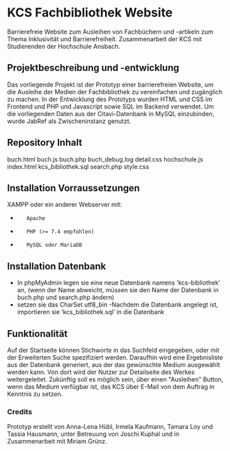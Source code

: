 # KCS Fachbibliothek Website
Barrierefreie Website zum Ausleihen von Fachbüchern und -artikeln zum Thema Inklusivität und Barrierefreiheit.
Zusammenarbeit der KCS mit Studierenden der Hochschule Ansbach.
## Projektbeschreibung und -entwicklung
Das vorliegende Projekt ist der Prototyp einer barrierefreien Website, um die Ausleihe der Medien der Fachbibliothek zu vereinfachen und zugänglich zu machen.
In der Entwicklung des Prototyps wurden HTML und CSS im Frontend und PHP und Javascript sowie SQL im Backend verwendet. Um die vorliegenden Daten aus der Citavi-Datenbank in MySQL einzubinden, wurde JabRef als Zwischeninstanz genutzt.
## Repository Inhalt
buch.html
buch.js
buch.php
buch_debug.log
detail.css
hochschule.js
index.html
kcs_bibliothek.sql
search.php
style.css
## Installation Vorraussetzungen
XAMPP oder ein anderer Webserver mit:
-        Apache
-        PHP (>= 7.4 empfohlen)
-        MySQL oder MariaDB
## Installation Datenbank
- In phpMyAdmin legen sie eine neue Datenbank namens 'kcs-bibliothek’ an, (wenn der Name abweicht, müssen sie den Name der Datenbank in buch.php und search.php ändern)
- setzen sie das CharSet utf8_bin
-Nachdem die Datenbank angelegt ist, importieren sie ‘kcs_bibliothek.sql’ in die Datenbank

## Funktionalität
Auf der Startseite können Stichworte in das Suchfeld eingegeben, oder mit der Erweiterten Suche spezifiziert werden. Daraufhin wird eine Ergebnisliste aus der Datenbank generiert, aus der das gewünschte Medium ausgewählt werden kann. Von dort wird der Nutzer zur Detailseite des Werkes weitergeleitet.
Zukünftig soll es möglich sein, über einen "Ausleihen" Button, wenn das Medium verfügbar ist, das KCS über E-Mail von dem Auftrag in Kenntnis zu setzen.
### Credits
Prototyp erstellt von Anna-Lena Hübl, Irmela Kaufmann, Tamara Loy und Tassia Hausmann, unter Betreuung von Joschi Kuphal und in Zusammenarbeit mit Miriam Grünz.
